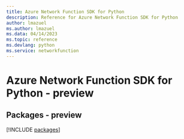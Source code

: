 ```yaml
---
title: Azure Network Function SDK for Python
description: Reference for Azure Network Function SDK for Python
author: lmazuel
ms.author: lmazuel
ms.data: 04/14/2023
ms.topic: reference
ms.devlang: python
ms.service: networkfunction
---
```

# Azure Network Function SDK for Python - preview
## Packages - preview
[!INCLUDE [packages](network-function-index.md)]